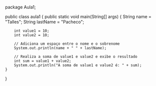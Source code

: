 package Aula1;

public class aula1 {
    public static void main(String[] args) {
        String name = "Talles";
        String lastName = "Pacheco";

        int value1 = 10;
        int value2 = 10;

        // Adiciona um espaço entre o nome e o sobrenome
        System.out.println(name + " " + lastName);
        
        // Realiza a soma de value1 e value2 e exibe o resultado
        int sum = value1 + value2;
        System.out.println("A soma de value1 e value2 é: " + sum);
    }
}
